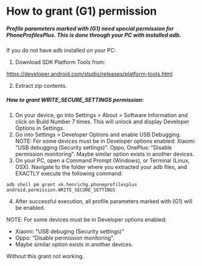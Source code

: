 How to grant (G1) permission
============================

##### Profile parameters marked with (G1) need special permission for PhoneProfilesPlus. This is done through your PC with installed adb.

If you do not have adb installed on your PC:
1. Download SDK Platform Tools from:

<https://developer.android.com/studio/releases/platform-tools.html>

2. Extract zip contents.

##### How to grant WRITE_SECURE_SETTINGS permission:

1. On your device, go into Settings > About > Software Information and click on Build Number 7 times. This will unlock and display Developer Options in Settings.
2. Go into Settings > Developer Options and enable USB Debugging.
   NOTE:
   For some devices must be in Developer options enabled:
   Xiaomi: "USB debugging (Security settings)".
   Oppo, OnePlus: "Disable permission monitoring".
   Maybe similar option exists in another devices.
3. On your PC, open a Command Prompt (Windows), or Terminal (Linux, OSX). Navigate to the folder where you extracted your adb files, and EXACTLY execute the following command:

`adb shell pm grant sk.henrichg.phoneprofilesplus android.permission.WRITE_SECURE_SETTINGS`

4. After successful execution, all profile parameters marked with (G1) will be enabled.

NOTE:
For some devices must be in Developer options enabled:
- Xiaomi: "USB debuging (Security settings)"
- Oppo: "Disable permission monitoring".
- Maybe similar option exists in another devices.

Without this grant not working.

